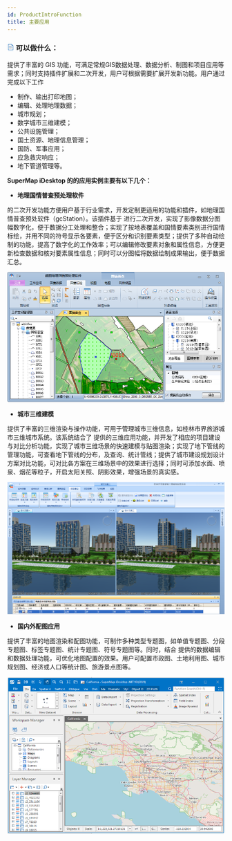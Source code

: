 ```yaml
---
id: ProductIntroFunction
title: 主要应用
---
```

### ![](img/read.gif) 可以做什么：

提供了丰富的 GIS 功能，可满足常规GIS数据处理、数据分析、制图和项目应用等需求；同时支持插件扩展和二次开发，用户可根据需要扩展开发新功能。用户通过
完成以下工作

  * 制作、输出打印地图；
  * 编辑、处理地理数据；
  * 城市规划；
  * 数字城市三维建模；
  * 公共设施管理；
  * 国土资源、地理信息管理；
  * 国防、军事应用；
  * 应急救灾响应；
  * 地下管道管理等。

**SuperMap iDesktop 的的应用实例主要有以下几个：**

  * **地理国情普查预处理软件**

的二次开发功能方便用户基于行业需求，开发定制更适用的功能和插件，如地理国情普查预处软件（gcStation）。该插件基于
进行二次开发，实现了影像数据分图幅数字化，便于数据分工处理和整合；实现了按地表覆盖和国情要素类别进行国情标绘，并用不同的符号显示各要素，便于区分和识别要素类型；提供了多种自动绘制的功能，提高了数字化的工作效率；可以编辑修改要素对象和属性信息，方便更新检查数据和核对要素属性信息；同时可以分图幅将数据绘制成果输出，便于数据汇总。

![](img/gcStation.png)  

  * **城市三维建模**

提供了丰富的三维渲染与操作功能，可用于管理城市三维信息，如桂林市界旅游城市三维城市系统。该系统结合了
提供的三维应用功能，并开发了相应的项目建设与对比分析功能，实现了城市三维场景的快速建模与贴图渲染；实现了地下管线的管理功能，可查看地下管线的分布，及查询、统计管线；提供了城市建设规划设计方案对比功能，可对比各方案在三维场景中的效果进行选择；同时可添加水面、喷泉、烟花等粒子，开启太阳关照、阴影效果，增强场景的真实感。

![](img/SceneApplication.png)  

  * **国内外配图应用**

提供了丰富的地图渲染和配图功能，可制作多种类型专题图，如单值专题图、分段专题图、标签专题图、统计专题图、符号专题图等。同时，结合
提供的数据编辑和数据处理功能，可优化地图配置的效果。用户可配置市政图、土地利用图、城市规划图、经济或人口等统计图、旅游景点图等。

![](img/Mapping.png)  

  


